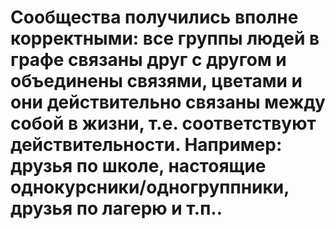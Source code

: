 # Сообщества получились вполне корректными: все группы людей в графе связаны друг с другом и объединены связями, цветами и они действительно связаны между собой в жизни, т.е. соответствуют действительности. Например: друзья по школе, настоящие однокурсники/одногруппники, друзья по лагерю и т.п..
